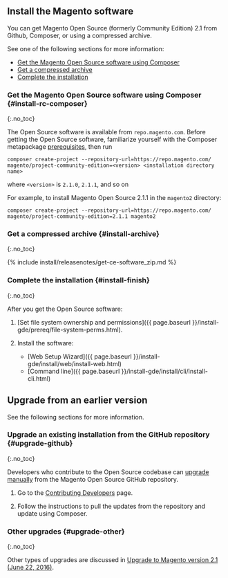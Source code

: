 <div markdown="1">
 
## Install the Magento software

You can get Magento Open Source (formerly Community Edition) 2.1 from Github, Composer, or using a compressed archive. 

See one of the following sections for more information:

*	[Get the Magento Open Source software using Composer](#install-rc-composer)
*	[Get a compressed archive](#install-archive)
*	[Complete the installation](#install-finish)

### Get the Magento Open Source software using Composer {#install-rc-composer}
{:.no_toc}

The Open Source software is available from `repo.magento.com`. Before getting the Open Source software, familiarize yourself with the Composer metapackage  <a href="{{ page.baseurl }}/install-gde/composer.html" target="_blank">prerequisites</a>, then run 

	composer create-project --repository-url=https://repo.magento.com/ magento/project-community-edition=<version> <installation directory name>

where `<version>` is `2.1.0`, `2.1.1`, and so on

For example, to install Magento Open Source 2.1.1 in the `magento2` directory:

	composer create-project --repository-url=https://repo.magento.com/ magento/project-community-edition=2.1.1 magento2

### Get a compressed archive {#install-archive}
{:.no_toc}

{% include install/releasenotes/get-ce-software_zip.md %}

### Complete the installation {#install-finish}
{:.no_toc}

After you get the Open Source software:

1.	[Set file system ownership and permissions]({{ page.baseurl }}/install-gde/prereq/file-system-perms.html).
2.	Install the software:

	*	[Web Setup Wizard]({{ page.baseurl }}/install-gde/install/web/install-web.html)
	*	[Command line]({{ page.baseurl }}/install-gde/install/cli/install-cli.html)

## Upgrade from an earlier version

See the following sections for more information.

### Upgrade an existing installation from the GitHub repository {#upgrade-github}
{:.no_toc}

Developers who contribute to the Open Source codebase can <a href="{{ page.baseurl }}/comp-mgr/bk-compman-upgrade-guide.html" target="_blank">upgrade manually</a> from the Magento Open Source GitHub repository.

1.	Go to the <a href="{{ page.baseurl }}/install-gde/install/cli/dev_update-magento.html" target="_blank">Contributing Developers</a> page.

2.	Follow the instructions to pull the updates from the repository and update using Composer.

### Other upgrades {#upgrade-other}
{:.no_toc}

Other types of upgrades are discussed in [Upgrade to Magento version 2.1 (June 22, 2016)](http://devdocs.magento.com/guides/v2.1/release-notes/tech_bull_21-upgrade.html).

